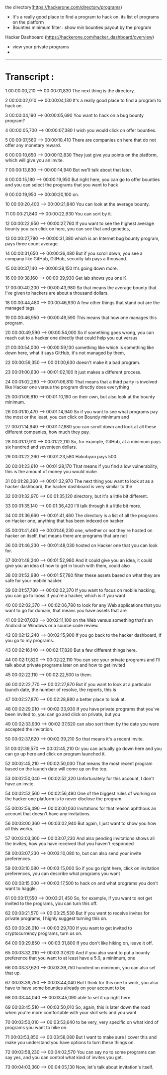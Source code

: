 

 the directory(https://hackerone.com/directory/programs)
- It's a really good place to find a program to hack on. its list of programs on the platform
- Bounties minimum filter : show min bounties payout by the program


Hacker Dashboard (https://hackerone.com/hacker_dashboard/overview)
 - view your private programs
 - 










---
# Transcript :

1
00:00:00,210 --> 00:00:01,830
The next thing is the directory.

2
00:00:02,010 --> 00:00:04,130
It's a really good place to find a program to hack on.

3
00:00:04,190 --> 00:00:05,690
You want to hack on a bug bounty program?

4
00:00:05,700 --> 00:00:07,380
I wish you would click on offer bounties.

5
00:00:07,560 --> 00:00:10,410
There are companies on here that do not offer any monetary reward.

6
00:00:10,650 --> 00:00:13,830
They just give you points on the platform, which will give you an invite.

7
00:00:13,830 --> 00:00:14,940
But we'll talk about that later.

8
00:00:15,180 --> 00:00:19,950
But right here, you can go to offer bounties and you can select the programs that you want to hack

9
00:00:19,950 --> 00:00:20,100
on.

10
00:00:20,400 --> 00:00:21,840
You can look at the average bounty.

11
00:00:21,840 --> 00:00:22,930
You can sort by it.

12
00:00:22,950 --> 00:00:27,760
If you want to see the highest average bounty you can click on here, you can see that and genetics,

13
00:00:27,780 --> 00:00:31,380
which is an Internet bug bounty program, pays three count average.

14
00:00:31,650 --> 00:00:36,480
But if you scroll down, you see a company like GitHub, GitHub, security lab pays a thousand.

15
00:00:37,140 --> 00:00:38,150
It's going down more.

16
00:00:38,160 --> 00:00:39,930
Get lab shows you one K.

17
00:00:40,200 --> 00:00:43,980
So that means the average bounty that I've given to hackers are about a thousand dollars.

18
00:00:44,480 --> 00:00:46,930
A few other things that stand out are the managed tags.

19
00:00:46,950 --> 00:00:49,590
This means that how one manages this program.

20
00:00:49,590 --> 00:00:54,000
So if something goes wrong, you can reach out to a hacker one directly that could help you out versus

21
00:00:54,000 --> 00:00:59,130
something like which is something like down here, what it says GitHub, it's not managed by them,

22
00:00:59,350 --> 00:01:00,630
doesn't make it a bad program.

23
00:01:00,630 --> 00:01:02,100
It just makes a different process.

24
00:01:02,280 --> 00:01:06,810
That means that a third party is involved like Hacker one versus the program directly does everything

25
00:01:06,810 --> 00:01:10,190
on their own, but also look at the bounty minimum.

26
00:01:10,470 --> 00:01:14,940
So if you want to see what programs pay the most or the least, you can click on Boundy minimum and

27
00:01:14,940 --> 00:01:17,880
you can scroll down and look at all these different companies, how much they pay.

28
00:01:17,910 --> 00:01:22,110
So, for example, GitHub, at a minimum pays six hundred and seventeen dollars.

29
00:01:22,260 --> 00:01:23,580
Hakobyan pays 500.

30
00:01:23,610 --> 00:01:28,170
That means if you find a low vulnerability, this is the amount of money you would make.

31
00:01:28,360 --> 00:01:32,970
The next thing you want to look at as a hacker dashboard, the hacker dashboard is very similar to the

32
00:01:32,970 --> 00:01:35,120
directory, but it's a little bit different.

33
00:01:35,140 --> 00:01:36,420
I'll talk through it a little bit more.

34
00:01:36,660 --> 00:01:41,460
The directory is a list of all the programs on Hacker one, anything that has been indexed on hacker

35
00:01:41,460 --> 00:01:46,230
one, whether or not they're hosted on hacker on itself, that means there are programs that are not

36
00:01:46,230 --> 00:01:48,030
hosted on Hacker one that you can look for.

37
00:01:48,240 --> 00:01:52,980
And it could give you an idea, it could give you an idea of how to get in touch with them, could also

38
00:01:52,980 --> 00:01:57,780
filter these assets based on what they are safe for your mobile hacker.

39
00:01:57,780 --> 00:02:02,370
If you want to focus on mobile hacking, you can go to Iooss if you're a hacker, which is if you want

40
00:02:02,370 --> 00:02:06,780
to look for any Web applications that you want to go for domain, that means you have assets that are

41
00:02:07,020 --> 00:02:11,100
on the Web versus something that's an Android or Windows or a source code review.

42
00:02:12,240 --> 00:02:15,900
If you go back to the hacker dashboard, if you go to my programs.

43
00:02:16,140 --> 00:02:17,820
But a few different things here.

44
00:02:17,820 --> 00:02:22,110
You can see your private programs and I'll talk about private programs later on and how to get invited

45
00:02:22,110 --> 00:02:22,500
to them.

46
00:02:22,770 --> 00:02:27,870
But if you want to look at a particular launch date, the number of resolve, the reports, this is

47
00:02:27,870 --> 00:02:28,880
a better place to look at.

48
00:02:29,010 --> 00:02:33,930
If you have private programs that you've been invited to, you can go and click on private, but you

49
00:02:33,930 --> 00:02:37,620
can also sort them by the date you were accepted the invitation.

50
00:02:37,620 --> 00:02:39,210
So that means it's a recent invite.

51
00:02:39,570 --> 00:02:45,210
Or you can actually go down here and you can go up here and click on program launched it.

52
00:02:45,210 --> 00:02:50,030
That means the most recent program based on the launch date will come up on the top.

53
00:02:50,040 --> 00:02:52,320
Unfortunately for this account, I don't have an invite.

54
00:02:52,560 --> 00:02:56,490
One of the biggest rules of working on the hacker one platform is to never disclose the program.

55
00:02:56,490 --> 00:03:00,030
Invitations for that reason aphthous an account that doesn't have any invitations.

56
00:03:00,360 --> 00:03:02,940
But again, I just want to show you how all this works.

57
00:03:03,300 --> 00:03:07,230
And also pending invitations shows all the invites, how you have received that you haven't responded

58
00:03:07,230 --> 00:03:10,080
to, but can also send your invite preferences.

59
00:03:10,080 --> 00:03:15,000
So if you go right here, click on invitation preferences, you can describe what programs you want

60
00:03:15,000 --> 00:03:17,500
to hack on and what programs you don't want to haggle.

61
00:03:17,550 --> 00:03:21,450
So, for example, if you want to not get invited to the programs, you can turn this off.

62
00:03:21,570 --> 00:03:25,530
But if you want to receive invites for private programs, I highly suggest turning this on.

63
00:03:26,010 --> 00:03:29,700
If you want to get invited to cryptocurrency programs, turn us on.

64
00:03:29,850 --> 00:03:31,800
If you don't like hiking on, leave it off.

65
00:03:32,010 --> 00:03:37,620
And if you also want to put a bounty preference that you want to at least have a 5.0, a minimum, one

66
00:03:37,620 --> 00:03:39,750
hundred on minimum, you can also set that up.

67
00:03:39,750 --> 00:03:44,040
But I think for this one to work, you also have to have some bounties already on your account to be

68
00:03:44,040 --> 00:03:45,090
able to set it up right here.

69
00:03:45,510 --> 00:03:50,010
So, again, this is later down the road when you're more comfortable with your skill sets and you want

70
00:03:50,010 --> 00:03:53,640
to be very, very specific on what kind of programs you want to hike on.

71
00:03:53,850 --> 00:03:58,080
But I want to make sure I cover this and make you understand you have options to turn these things on.

72
00:03:58,230 --> 00:04:02,570
You can say no to some programs can say yes, and you can control what kind of invites you get.

73
00:04:03,360 --> 00:04:05,130
Now, let's talk about invitation's itself.